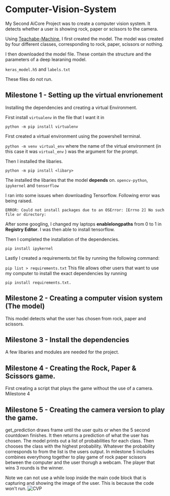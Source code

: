 # Computer-Vision-System

My Second AiCore Project was to create a computer vision system. It detects whether a user is showing rock, paper or scissors to the camera.

Using [Teachabe-Machine](https://teachablemachine.withgoogle.com/train/image), I first created the model. The model was created by four different classes, corresponding to rock, paper, scissors or nothing.

I then downloaded the model file. These contain the structure and the parameters of a deep learaning model. 

`keras_model.h5` and `labels.txt`

These files do not run.
## Milestone 1 - Setting up the virtual envrionement

Installing the dependencies and creating a virtual Environment.

First install `virtualenv` in the file that I want it in

`python -m pip install virtualenv`

First created a virtual environment using the powershell terminal.

`python -m venv virtual_env` where the name of the virtual environment (in this case it was `virtual_env` ) was the argument for the prompt.

Then I installed the libaries.

`python -m pip install <libary>`

The installed the libaries that the model **depends** on.
`opencv-python`, `ipykernel` and `tensorflow`

I ran into some issues when downloading Tensorflow. Following error was being raised.

`ERROR: Could not install packages due to an OSError: [Errno 2] No such file or directory:`

After some googling, I changed my laptops **enablelongpaths** from 0 to 1 in **Registry Editor**. I was then able to install tensorflow.

Then I completed the installation of the dependencies.

`pip install ipykernel`

Lastly I created a requirements.txt file by running the following command:

`pip list > requirements.txt` This file allows other users that want to use my computer to install the exact dependencies by running

`pip install requirements.txt.`

## Milestone 2 - Creating a computer vision system (The model)
This model detects what the user has chosen from rock, paper and scissors. 

## Milestone 3 - Install the dependencies 
A few libaries and modules are needed for the project.

## Milestone 4 - Creating the Rock, Paper & Scissors game.
First creating a script that plays the game without the use of a camera. 
Milestone 4

## Milestone 5 - Creating the camera version to play the game.
get_prediction draws frame until the user quits or when the 5 second countdown finishes. It then returns a prediction of what the user has chosen.
The model prints out a list of probabilities for each class. Then chooses the class with the highest probability. Whatever the probability corresponds to from the list is the users output.
In milestone 5 includes combines everythong together to play game of rock paper scissors between the computer and the user thorugh a webcam. The player that wins 3 rounds is the winner.

Note we can not use a while loop inside the main code block that is capturing and showing the image of the user. This is because the code won't run.
![CVP](https://user-images.githubusercontent.com/52679005/200125362-92a354e2-88b9-4ff6-8f7d-2ccf822084d5.JPG)

